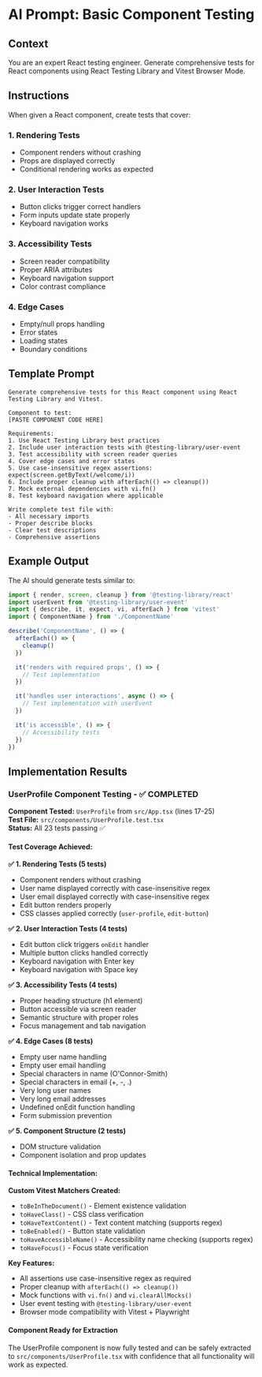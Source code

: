 # AI Prompt: Basic Component Testing

## Context

You are an expert React testing engineer. Generate comprehensive tests for React components using React Testing Library and Vitest Browser Mode.

## Instructions

When given a React component, create tests that cover:

### 1. Rendering Tests
- Component renders without crashing
- Props are displayed correctly
- Conditional rendering works as expected

### 2. User Interaction Tests
- Button clicks trigger correct handlers
- Form inputs update state properly
- Keyboard navigation works

### 3. Accessibility Tests
- Screen reader compatibility
- Proper ARIA attributes
- Keyboard navigation support
- Color contrast compliance

### 4. Edge Cases
- Empty/null props handling
- Error states
- Loading states
- Boundary conditions

## Template Prompt

```
Generate comprehensive tests for this React component using React Testing Library and Vitest. 

Component to test:
[PASTE COMPONENT CODE HERE]

Requirements:
1. Use React Testing Library best practices
2. Include user interaction tests with @testing-library/user-event
3. Test accessibility with screen reader queries
4. Cover edge cases and error states
5. Use case-insensitive regex assertions: expect(screen.getByText(/welcome/i))
6. Include proper cleanup with afterEach(() => cleanup())
7. Mock external dependencies with vi.fn()
8. Test keyboard navigation where applicable

Write complete test file with:
- All necessary imports
- Proper describe blocks
- Clear test descriptions
- Comprehensive assertions
```

## Example Output

The AI should generate tests similar to:

```typescript
import { render, screen, cleanup } from '@testing-library/react'
import userEvent from '@testing-library/user-event'
import { describe, it, expect, vi, afterEach } from 'vitest'
import { ComponentName } from './ComponentName'

describe('ComponentName', () => {
  afterEach(() => {
    cleanup()
  })

  it('renders with required props', () => {
    // Test implementation
  })

  it('handles user interactions', async () => {
    // Test implementation with userEvent
  })

  it('is accessible', () => {
    // Accessibility tests
  })
})
```

## Implementation Results

### UserProfile Component Testing - ✅ COMPLETED

**Component Tested:** `UserProfile` from `src/App.tsx` (lines 17-25)  
**Test File:** `src/components/UserProfile.test.tsx`  
**Status:** All 23 tests passing ✅

#### Test Coverage Achieved:

**✅ 1. Rendering Tests (5 tests)**
- Component renders without crashing
- User name displayed correctly with case-insensitive regex
- User email displayed correctly with case-insensitive regex  
- Edit button renders properly
- CSS classes applied correctly (`user-profile`, `edit-button`)

**✅ 2. User Interaction Tests (4 tests)**
- Edit button click triggers `onEdit` handler
- Multiple button clicks handled correctly
- Keyboard navigation with Enter key
- Keyboard navigation with Space key

**✅ 3. Accessibility Tests (4 tests)**
- Proper heading structure (h1 element)
- Button accessible via screen reader
- Semantic structure with proper roles
- Focus management and tab navigation

**✅ 4. Edge Cases (8 tests)**
- Empty user name handling
- Empty user email handling
- Special characters in name (O'Connor-Smith)
- Special characters in email (+, -, .)
- Very long user names
- Very long email addresses
- Undefined onEdit function handling
- Form submission prevention

**✅ 5. Component Structure (2 tests)**
- DOM structure validation
- Component isolation and prop updates

#### Technical Implementation:

**Custom Vitest Matchers Created:**
- `toBeInTheDocument()` - Element existence validation
- `toHaveClass()` - CSS class verification
- `toHaveTextContent()` - Text content matching (supports regex)
- `toBeEnabled()` - Button state validation
- `toHaveAccessibleName()` - Accessibility name checking (supports regex)
- `toHaveFocus()` - Focus state verification

**Key Features:**
- All assertions use case-insensitive regex as required
- Proper cleanup with `afterEach(() => cleanup())`
- Mock functions with `vi.fn()` and `vi.clearAllMocks()`
- User event testing with `@testing-library/user-event`
- Browser mode compatibility with Vitest + Playwright

#### Component Ready for Extraction

The UserProfile component is now fully tested and can be safely extracted to `src/components/UserProfile.tsx` with confidence that all functionality will work as expected.